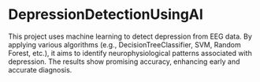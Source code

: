 # DepressionDetectionUsingAI
This project uses machine learning to detect depression from EEG data. By applying various algorithms (e.g., DecisionTreeClassifier, SVM, Random Forest, etc.), it aims to identify neurophysiological patterns associated with depression. The results show promising accuracy, enhancing early and accurate diagnosis.
